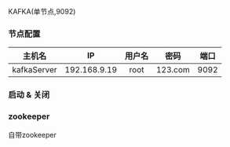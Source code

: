 KAFKA(单节点,9092)

### 节点配置

主机名|IP|用户名|密码|端口
:-:|:-:|:-:|:-:|:-:
kafkaServer|192.168.9.19|root|123.com|9092

### 启动 & 关闭

### zookeeper

自带zookeeper